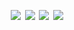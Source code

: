 <h1 align="center">
  <br>
  <a href="https://quantumrevo.github.io/colton"<colton></a>
  <br>
  <a href="https://curly-dollop-y2wr1oe.pages.github.io"><img src="https://img.shields.io/badge/QUINN-Active-brightgreen"></a>
  <img src="https://img.shields.io/badge/-Quantum%20Network%20Admin-blueviolet">
  <img src="https://github.com/hahwul/MobileHackersWeapons/workflows/Build/badge.svg">
  <img src="https://github.com/hahwul/MobileHackersWeapons/workflows/CodeQL/badge.svg">
</h1>

